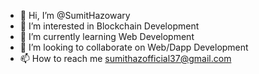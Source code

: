 - 👋 Hi, I’m @SumitHazowary
- 👀 I’m interested in Blockchain Development
- 🌱 I’m currently learning Web Development
- 💞️ I’m looking to collaborate on Web/Dapp Development
- 📫 How to reach me sumithazofficial37@gmail.com

<!---
SumitHazowary/SumitHazowary is a ✨ special ✨ repository because its `README.md` (this file) appears on your GitHub profile.
You can click the Preview link to take a look at your changes.
--->
